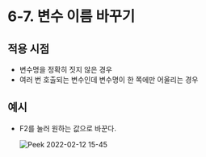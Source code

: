 # 6-7. 변수 이름 바꾸기



## 적용 시점 

- 변수명을 정확히 짓지 않은 경우
- 여러 번 호출되는 변수인데 변수명이 한 쪽에만 어울리는 경우



## 예시

- F2를 눌러 원하는 값으로 바꾼다.

  ![Peek 2022-02-12 15-45](https://github.com/hansanguk0222/refactoring/blob/main/images/Peek%202022-02-12%2015-45.gif?raw=true)



